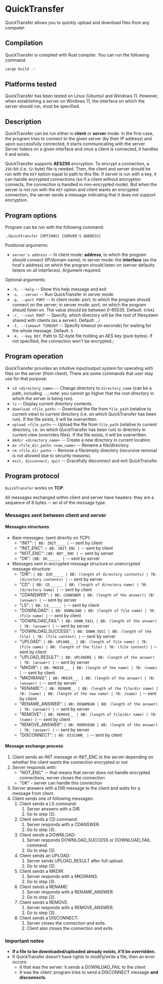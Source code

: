 # QuickTransfer
QuickTransfer allows you to quickly upload and download files from any computer.

## Compilation
QuickTransfer is compiled with Rust compiler. You can run the following command:
```sh
cargo build -r
```

## Platforms tested
QuickTransfer has been tested on Linux (Ubuntu) and Windows 11. However, when establishing a server on Windows 11, the interface on which the server should run, must be specified.

## Description
QuickTransfer can be run either in **client** or **server** mode. In the first case, the program tries to connect to the given server (by their IP address) and upon successfully connected, it starts communicating with the server. Server listens on a given interface and once a client is connected, it handles it and exists.

QuickTransfer supports **AES256** encryption. To encrypt a connection, a `256`-bit (i.e. `32`-byte) file is needed. Then, the client and server should be run with the `KEY` option equal to path to this file. If server is run with a key, it can handle encrypted connections (so if a client without encryption connects, the connection is handled in non-encrypted mode). But when the server is not run with the `KEY` option and client wants an encrypted connection, the server sends a message indicating that it does not support encryption. 

## Program options
Program can be run with the following command:
```
./QuickTransfer [OPTIONS] [SERVER'S ADDRESS]
```
Positional arguments:
- `server's address` -- In client mode: **address**, to which the program should connect (IP/domain name); in server mode: the **interface** (as the host's address) on which the program should listen on (server defaults listens on all interfaces). Argument required.

Optional arguments:
- `-h, --help` -- Show this help message and exit
- `-s, --server` -- Run QuickTransfer in server mode
- `-p, --port PORT` -- In client mode: port, to which the program should connect on the server; in server mode: port, on which the program should listen on. The value should be between 0-65535. Default: `47842`
- `-r, --root ROOT` -- Specify, which directory will be the root of filesystem shared with clients (as a server). Default: `./`
- `-t, --timeout TIMEOUT` -- Specify timeout (in seconds) for waiting for the whole message. Default: `5`
- `-k, --key KEY`, Path to 32-byte file holding an AES key (pure bytes). If not specified, the connection won't be encrypted.;

## Program operation
QuickTransfer provides an intuitive input/output system for operating with files on the server (from client). There are some commands that user may use for that purpose:
- `cd <directory_name>` -- Change directory to `directory_name` (can be a path, including `..`; note: you cannot go higher that the root directory in which the server is being run).
- `ls` -- Display current directory contents.
- `download <file_path>` -- Download the file from `file_path` (relative to current view) to current directory (i.e. on which QuickTransfer has been run). If the file exists, it will be overwritten.
- `upload <file_path>` -- Upload the file from `file_path` (relative to current directory, i.e. on which QuickTransfer has been run) to directory in current view (overrides files). If the file exists, it will be overwritten.
- `mkdir <directory_name>` -- Create a new directory in current location.
- `mv <file_dir_path> <new_name>` --  Rename a file/directory.
- `rm <file_dir_path>` -- Remove a file/empty directory (recursive removal is not allowed due to security reasons).
- `exit; disconnect; quit` -- Gracefully disconnect and exit QuickTransfer.

## Program protocol
`QuickTransfer` works on **TCP**.

All messages exchanged within client and server have headers: they are a sequence of 8 bytes -- an id of the message type.

### Messages sent between client and server
#### Messages structures
- Bare messages: (sent directly on TCP):
    - "INIT": `| 8B: INIT____ |` -- sent by client
    - "INIT_ENC": `| 8B: INIT_ENC |` -- sent by client
    - "NOT_ENC": `|8B: NOT__ENC |` -- sent by server
    - "OK": `|8B: OK______ |` -- sent by server
- Messages sent in encrypted message structure or unencrypted message structure:
    - "DIR": `| 8B: DIR_____ | 8B: (length of directory contents) | ?B: (directory contents) |`  -- sent by server
    - "CD": `| 8B: CD______ | 8B: (length of directory name) | ?B: (directory name) |` -- sent by client
    - "CDANSWER": `| 8B: CDANSWER | 8B: (length of the answer)| ?B: (answer) |` -- sent by server
    - "LS": `| 8B: LS______ |` -- sent by client
    - "DOWNLOAD": `| 8B: DOWNLOAD | 8B: (length of file name) | ?B: (file name) |` -- sent by client
    - "DOWNLOAD_FAIL": `| 8B: DOWN_FAIL | 8B: (length of the answer) | ?B: (answer) |` -- sent by server
    - "DOWNLOAD_SUCCESS": `| 8B: DOWN_SUCC | 8B: (length of the file) | ?B: (file content) |` -- sent by server
    - "UPLOAD": `| 8B: UPLOAD__ | 8B: (length of file name) | ?B: (file name) | 8B: (length of the file) | ?B: (file content) |` -- sent by client
    - "UPLOAD_RESULT": `| 8B: UPLOADRE | 8B: (length of the answer) | ?B: (answer) |`  -- sent by server
    - "MKDIR": `| 8B: MKDIR___ | 8B: (length of the name) | ?B: (name) |` -- sent by client
    - "MKDIRANS": `| 8B: MKDIR___ | 8B: (length of the answer) | ?B: (answer) |` -- sent by server
    - "RENAME:": `| 8B: RENAME__ | 8B: (length of the file/dir name) | ?B: (name) | 8B: (length of the new name) | ?B: (name) |` -- sent by client
    - "RENAME_ANSWER": `| 8B: RENAMEAN | 8B: (length of the answer) | ?B: (answer) |` -- sent by server
    - "REMOVE": `| 8B: REMOVE__ | 8B: (length of file/dir name) | ?B: (name) |` -- sent by client
    - "REMOVE_ANSWER": `| 8B: REMOVEAN | 8B: (length of the answer) | ?B: (answer) |` -- sent by server
    - "DISCONNECT": `| 8B: DISCONN_ |` -- sent by client

#### Message exchange process
1. Client sends an INIT message or INIT_ENC to the server depending on whether the client wants the connection encrypted or not
2. Server responds with:
    - "NOT_ENC" -- that means that server does not handle encrypted connections, server closes the connection
    - "OK" - server can handle this connection
3. Server answers with a DIR message to the client and waits for a message from client.
4. Client sends one of following messages:
    1. Client sends a LS command:
        1. Server answers with a DIR.
        1. Go to step (3).
    2. Client sends a CD command:
        1. Server responds with a CDANSWER.
        2. Go to step (3).
    3. Client sends a DOWNLOAD:
        1. Server responds DOWNLOAD_SUCCESS or DOWNLOAD_FAIL command.
        2. Go to step (3).
    4. Client sends an UPLOAD:
        1. Server sends UPLOAD_RESULT after full upload.
        2. Go to step (3).
    5. Client sends a MKDIR:
        1. Server responds with a MKDIRANS.
        2. Go to step (3).
    6. Client sends a RENAME:
        1. Server responds with a RENAME_ANSWER.
        2. Go to step (3).
    7. Client sends a REMOVE:
        1. Server responds with a REMOVE_ANSWER.
        2. Go to step (3).
    8. Client sends a DISCONNECT:
        1. Server closes the connection and exits.
        2. Client also closes the connection and exits. 

### Important notes
- **If a file to be downloaded/uploaded already exists, it'll be overridden.**
- If QuickTransfer doesn't have rights to modify/write a file, then an error occurs:
    - It that was the server: it sends a DOWNLOAD_FAIL to the client
    - It was the client: program tries to send a DISCONNECT message **and disconnects**.
